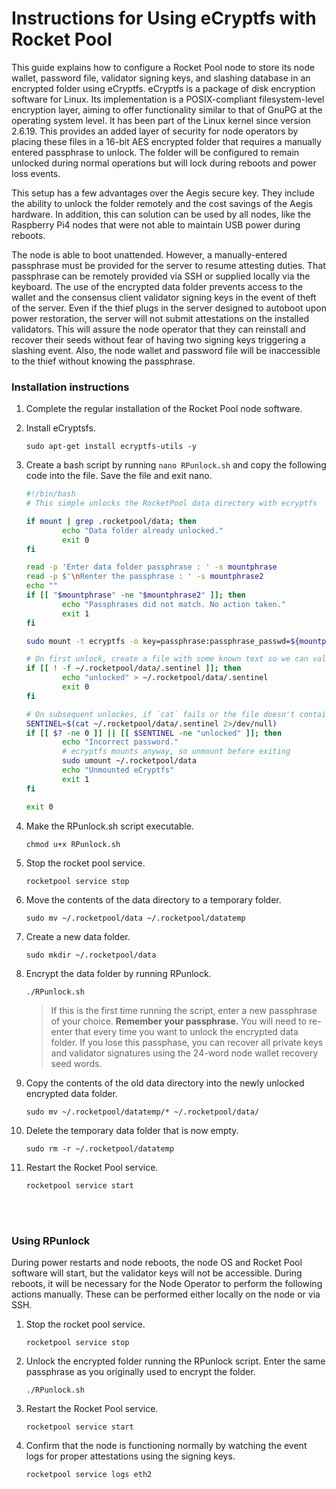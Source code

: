 # Instructions for Using eCryptfs with Rocket Pool

This guide explains how to configure a Rocket Pool node to store its node wallet, password file, validator signing keys, and slashing database in an encrypted folder using eCryptfs. eCryptfs is a package of disk encryption software for Linux. Its implementation is a POSIX-compliant filesystem-level encryption layer, aiming to offer functionality similar to that of GnuPG at the operating system level. It has been part of the Linux kernel since version 2.6.19. This provides an added layer of security for node operators by placing these files in a 16-bit AES encrypted folder that requires a manually entered passphrase to unlock. The folder will be configured to remain unlocked during normal operations but will lock during reboots and power loss events.

This setup has a few advantages over the Aegis secure key. They include the ability to unlock the folder remotely and the cost savings of the Aegis hardware. In addition, this can solution can be used by all nodes, like the Raspberry Pi4 nodes that were not able to maintain USB power during reboots.

The node is able to boot unattended. However, a manually-entered passphrase must be provided for the server to resume attesting duties. That passphrase can be remotely provided via SSH or supplied locally via the keyboard. The use of the encrypted data folder prevents access to the wallet and the consensus client validator signing keys in the event of theft of the server. Even if the thief plugs in the server designed to autoboot upon power restoration, the server will not submit attestations on the installed validators. This will assure the node operator that they can reinstall and recover their seeds without fear of having two signing keys triggering a slashing event. Also, the node wallet and password file will be inaccessible to the thief without knowing the passphrase.


### Installation instructions

1. Complete the regular installation of the Rocket Pool node software.

1. Install eCryptsfs. 
    ```
    sudo apt-get install ecryptfs-utils -y
    ```

1. Create a bash script by running `nano RPunlock.sh` and copy the following code into the file. Save the file and exit nano.
    ```bash
    #!/bin/bash
    # This simple unlocks the RocketPool data directory with ecryptfs

    if mount | grep .rocketpool/data; then
            echo "Data folder already unlocked."
            exit 0
    fi

    read -p 'Enter data folder passphrase : ' -s mountphrase
    read -p $'\nRenter the passphrase : ' -s mountphrase2
    echo ""
    if [[ "$mountphrase" -ne "$mountphrase2" ]]; then
            echo "Passphrases did not match. No action taken."
            exit 1
    fi

    sudo mount -t ecryptfs -o key=passphrase:passphrase_passwd=${mountphrase},no_sig_cache=yes,verbose=no,ecryptfs_cipher=aes,ecryptfs_key_bytes=16,ecryptfs_passthrough=no,ecryptfs_enable_filename_crypto=no ~/.rocketpool/data/ ~/.rocketpool/data/

    # On first unlock, create a file with some known text so we can validate it on subsequent unlocks
    if [[ ! -f ~/.rocketpool/data/.sentinel ]]; then
            echo "unlocked" > ~/.rocketpool/data/.sentinel
            exit 0
    fi

    # On subsequent unlockes, if `cat` fails or the file doesn't contain the right string, the password was probably incorrect
    SENTINEL=$(cat ~/.rocketpool/data/.sentinel 2>/dev/null)
    if [[ $? -ne 0 ]] || [[ $SENTINEL -ne "unlocked" ]]; then
            echo "Incorrect password."
            # ecryptfs mounts anyway, so unmount before exiting
            sudo umount ~/.rocketpool/data
            echo "Unmounted eCryptfs"
            exit 1
    fi

    exit 0
    ```

1. Make the RPunlock.sh script executable.
    ```
    chmod u+x RPunlock.sh
    ```

1. Stop the rocket pool service.
    ```
    rocketpool service stop
    ```

1. Move the contents of the data directory to a temporary folder.
    ```
    sudo mv ~/.rocketpool/data ~/.rocketpool/datatemp
    ```

1. Create a new data folder.
    ```
    sudo mkdir ~/.rocketpool/data 
    ```

1. Encrypt the data folder by running RPunlock. 
    ```
    ./RPunlock.sh
    ```
    >  If this is the first time running the script, enter a new passphrase of your choice. <B>Remember your passphrase.</B> You will need to re-enter that every time you want to unlock the encrypted data folder. If you lose this passphase, you can recover all private keys and validator signatures using the 24-word node wallet recovery seed words. 


1. Copy the contents of the old data directory into the newly unlocked encrypted data folder. 
    ```
    sudo mv ~/.rocketpool/datatemp/* ~/.rocketpool/data/
    ```

1. Delete the temporary data folder that is now empty. 
    ```
    sudo rm -r ~/.rocketpool/datatemp
    ```

 1. Restart the Rocket Pool service.
    ```
    rocketpool service start
    ````
<br>
<br>

### Using RPunlock

During power restarts and node reboots, the node OS and Rocket Pool software will start, but the validator keys will not be accessible. During reboots, it will be necessary for the Node Operator to perform the following actions manually. These can be performed either locally on the node or via SSH. 

1. Stop the rocket pool service.
    ```
    rocketpool service stop
    ```

1.  Unlock the encrypted folder running the RPunlock script. Enter the same passphrase as you originally used to encrypt the folder. 
    ```
    ./RPunlock.sh
    ```

 1. Restart the Rocket Pool service.
    ```
    rocketpool service start
    ````

 1. Confirm that the node is functioning normally by watching the event logs for proper attestations using the signing keys.
    ```
    rocketpool service logs eth2
    ````

